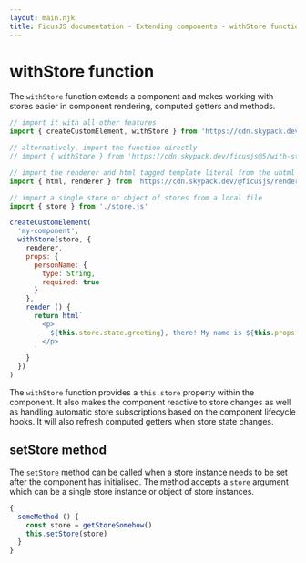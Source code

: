 ```yaml
---
layout: main.njk
title: FicusJS documentation - Extending components - withStore function
---
```

# withStore function

The `withStore` function extends a component and makes working with stores easier in component rendering, computed getters and methods.

```js
// import it with all other features
import { createCustomElement, withStore } from 'https://cdn.skypack.dev/ficusjs@5'

// alternatively, import the function directly
// import { withStore } from 'https://cdn.skypack.dev/ficusjs@5/with-store'

// import the renderer and html tagged template literal from the uhtml renderer
import { html, renderer } from 'https://cdn.skypack.dev/@ficusjs/renderers@5/uhtml'

// import a single store or object of stores from a local file
import { store } from './store.js'

createCustomElement(
  'my-component',
  withStore(store, {
    renderer,
    props: {
      personName: {
        type: String,
        required: true
      }
    },
    render () {
      return html`
        <p>
          ${this.store.state.greeting}, there! My name is ${this.props.personName}
        </p>
      `
    }
  })
)
```

The `withStore` function provides a `this.store` property within the component.
It also makes the component reactive to store changes as well as handling automatic store subscriptions based on the component lifecycle hooks.
It will also refresh computed getters when store state changes.

## setStore method

The `setStore` method can be called when a store instance needs to be set after the component has initialised.
The method accepts a `store` argument which can be a single store instance or object of store instances.

```js
{
  someMethod () {
    const store = getStoreSomehow()
    this.setStore(store)
  }
}
```
